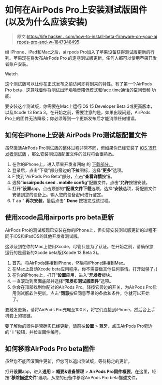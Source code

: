 # 如何在AirPods Pro上安装测试版固件(以及为什么应该安装)

> 原文:[https://life hacker . com/how-to-install-beta-firmware-on-your-ai rpods-pro-and-w-1847348495](https://lifehacker.com/how-to-install-beta-firmware-on-your-airpods-pro-and-w-1847348495)

继 iPhone、iPad和Mac之后，ai rpods Pro加入了苹果设备获得测试版更新的行列。苹果现在将发布AirPods Pro 的定期测试版更新，任何人都可以使用苹果开发者账户安装。

Watch

这个测试版可以让你在正式发布之前访问即将到来的特性。有了第一个AirPods Pro beta，这意味着你将测试出环境噪音降低模式和[face time通话的空间音频](https://lifehacker.com/which-apple-devices-and-video-services-support-spatial-1845077927) 功能。

要安装这个测试版，你需要在Mac上运行iOS 15 Developer Beta 3或更高版本，以及Xcode 13 Beta 3。在开始之前，需要注意的是，如果出现问题，AirPods Pro上的固件无法降级；你必须等到一个更新发布后才能消除任何错误。

## 如何在iPhone上安装 AirPods Pro测试版配置文件

虽然激活AirPods Pro测试版的整体过程非常不同，但如果你已经安装了 [iOS 15开发者测试版](https://lifehacker.com/how-to-enroll-in-the-ios-15-developer-beta-right-now-1847158717) ，那么安装测试版配置文件的过程将会很熟悉。

1.  在你的iPhone上，进入苹果开发者网站 的 [下载部分。](https://developer.apple.com/download/)
2.  登录后，点击“下载”部分旁边的**下拉**图标，选择“**更多**”选项。
3.  F 找到“AirPods Pro Beta”部分，点击“**查看详情**按钮。
4.  选择“**iosairpods seed . mobile config**”配置文件，点击“**允许**按钮安装。
5.  打开“**设置**app，点击顶部的“**配置文件下载**选项，选择“**安装**选项，将配置文件安装到您的设备上。输入您的设备密码进行鉴定。
6.  T ap " **再次安装**，最后点击" **Done** 按钮完成该过程。

## 使用xcode启用airports pro beta更新

AirPods Pro的测试版现已安装在你的iPhone上，但实际安装测试版更新的过程不同于iOS和iPadOS的其他开发者测试版。

这涉及到在你的Mac上使用Xcode，尽管只是为了认证。在开始之前，请确保您运行的是最新的Xcode beta版(Xcode 13 Beta 3)。

1.  首先，将AirPods连接到iPhone，然后将iPhone连接到Mac。
2.  在Mac上启动Xcode beta应用程序。你不需要做其他任何事情。打开就够了。)
3.  在你的iPhone上，打开“**设置**应用，进入“**开发者**板块。
4.  一直滚动到页面底部并选择“**预发布测试版固件**”选项。
5.  你会在顶部找到你配对的AirPods Pro。轻按它旁边的开关，为AirPods Pro启用测试版软件更新。点击“**同意**按钮同意苹果的条款和条件，你就可以开始了。

要触发更新，请将AirPods Pro充电至100%，将它们连接到iPhone，然后合上手机套上的铰链。

要了解你的固件是否确实已经更新，请前往**设置** > **蓝牙**，点击AirPods Pro旁边的“ **i** ”按钮，并检查固件编号。

## 如何移除AirPods Pro beta固件

虽然您不能回滚固件更新，但您可以退出测试版，等待稳定的更新。

打开**设置**app，进入**通用** > **概要&设备管理** > **AirPods Pro‌固件概要**。在这里，轻按“**移除描述文件**”选项，从您的设备中移除AirPods Pro beta描述文件。